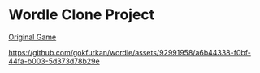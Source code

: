 # Wordle Clone Project

[Original Game](https://play.google.com/store/apps/details?id=com.vottzapps.wordle)

https://github.com/gokfurkan/wordle/assets/92991958/a6b44338-f0bf-44fa-b003-5d373d78b29e
